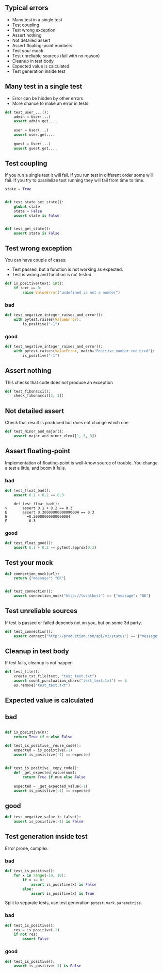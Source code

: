 ## Typical errors
- Many test in a single test
- Test coupling
- Test wrong exception
- Assert nothing
- Not detailed assert
- Assert floating-point numbers
- Test your mock
- Test unreliable sources (fail with no reason)
- Cleanup in test body
- Expected value is calculated
- Test generation inside test

## Many test in a single test

- Error can be hidden by other errors
- More chance to make an error in tests

```python
def test_user_...():
    admin = User(...)
    assert admin.get....
    
    user = User(...)
    assert user.get....
    
    guest = User(...)
    assert guest.get....
```

## Test coupling

If you run a single test it will fail.
If you run test in different order some will fail.
If you try to parallelize test running they will fail from time to time.

```python
state = True


def test_state_set_state():
    global state
    state = False
    assert state is False


def test_get_state():
    assert state is False
```

## Test wrong exception

You can have couple of cases:
- Test passed, but a function is not working as expected.
- Test is wrong and function is not tested.

```python
def is_positive(text: int):
    if text == 0:
        raise ValueError("undefined is not a number")
```

### bad
```python
def test_negative_integer_raises_and_error():
    with pytest.raises(ValueError):
        is_positive("-1")
```

### good
```python
def test_negative_integer_raises_and_error():
    with pytest.raises(ValueError, match="Positive number required"):
        is_positive("-1")
```

## Assert nothing
This checks that code does not produce an exception

```python
def test_fibonacci():
    check_fibonacci([3, 1])
```

## Not detailed assert
Check that result is produced but does not change which one  

```python
def test_minor_and_major():
    assert major_and_minor_elem([1, 2, 3])
```

## Assert floating-point 

Implementation of floating-point is well-know source of trouble.
You change a test a little, and boom it fails.

### bad
```python
def test_float_bad():
    assert 0.1 + 0.2 == 0.3
```
   
```
    def test_float_bad():
>       assert 0.1 + 0.2 == 0.3
E       assert 0.30000000000000004 == 0.3
E         +0.30000000000000004
E         -0.3
```

### good
 
```python
def test_float_good():
    assert 0.1 + 0.2 == pytest.approx(0.3)
```

## Test your mock
```python
def connection_mock(url):
    return {"message": "OK"}


def test_connection():
    assert connection_mock("http://localhost") == {"message": "OK"}
```

## Test unreliable sources

If test is passed or failed depends not on you, but on some 3d party.

```python
def test_connection():
    assert connect("http://production.com/api/v3/status") == {"message": "OK"}
```

## Cleanup in test body

If test fails, cleanup is not happen

```python
def test_file():    
    create_txt_file(text, "test_text.txt")
    assert count_punctuation_chars("test_text.txt") == 6
    os.remove("test_text.txt")
```

## Expected value is calculated

## bad
```python

def is_posistive(n):
    return True if n else False

def test_is_positive__reuse_code():
    expected = is_posistive(-1)
    assert is_posistive(-1) == expected
   
    
def test_is_positive__copy_code():
    def _get_expected_value(num):
        return True if num else False
    
    expected = _get_expected_value(-1)
    assert is_posistive(-1) == expected
```

## good
```python
def test_negative_value_is_false():
    assert is_posistive(-1) is False
```

## Test generation inside test
Error prone, complex. 

### bad
```python
def test_is_positive():
    for x in range(-10, 10):
        if x <= 0:
            assert is_positive(x) is False
        else:
            assert is_positive(x) is True
```

Split to separate tests, use test generation `pytest.mark.parametrize`. 

### bad
```python
def test_is_positive():
    res = is_positive(-1)
    if not res:
        assert False
```

### good
```python
def test_is_positive():
    assert is_positive(-1) is False
```
